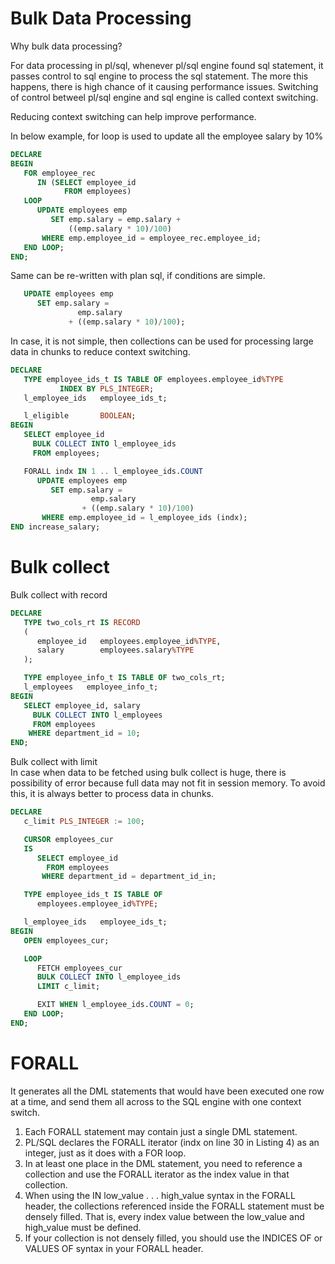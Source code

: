 # Bulk Data Processing

Why bulk data processing?  

For data processing in pl/sql, whenever pl/sql engine found sql statement, it passes control to sql engine to process the sql statement.
The more this happens, there is high chance of it causing performance issues. Switching of control betweel pl/sql engine and sql engine is called context switching.

Reducing context switching can help improve performance. 

In below example, for loop is used to update all the employee salary by 10%

```sql
DECLARE
BEGIN
   FOR employee_rec
      IN (SELECT employee_id
            FROM employees)
   LOOP
      UPDATE employees emp
         SET emp.salary = emp.salary + 
             ((emp.salary * 10)/100)
       WHERE emp.employee_id = employee_rec.employee_id;
   END LOOP;
END;
```

Same can be re-written with plan sql, if conditions are simple.

```sql
   UPDATE employees emp
      SET emp.salary =
               emp.salary
             + ((emp.salary * 10)/100);
```

In case, it is not simple, then collections can be used for processing large data in chunks to reduce context switching.

```sql
DECLARE
   TYPE employee_ids_t IS TABLE OF employees.employee_id%TYPE
           INDEX BY PLS_INTEGER; 
   l_employee_ids   employee_ids_t;   

   l_eligible       BOOLEAN;
BEGIN
   SELECT employee_id
     BULK COLLECT INTO l_employee_ids
     FROM employees;

   FORALL indx IN 1 .. l_employee_ids.COUNT
      UPDATE employees emp
         SET emp.salary =
                  emp.salary
                + ((emp.salary * 10)/100)
       WHERE emp.employee_id = l_employee_ids (indx);
END increase_salary;
```
# Bulk collect 

Bulk collect with record

```sql
DECLARE
   TYPE two_cols_rt IS RECORD
   (
      employee_id   employees.employee_id%TYPE,
      salary        employees.salary%TYPE
   );

   TYPE employee_info_t IS TABLE OF two_cols_rt;
   l_employees   employee_info_t;
BEGIN
   SELECT employee_id, salary
     BULK COLLECT INTO l_employees
     FROM employees
    WHERE department_id = 10;
END;
```

Bulk collect with limit  
In case when data to be fetched using bulk collect is huge, there is possibility of error because full data may not fit in session memory. To avoid this, it is always better to process data in chunks.

```sql
DECLARE
   c_limit PLS_INTEGER := 100;

   CURSOR employees_cur
   IS
      SELECT employee_id
        FROM employees
       WHERE department_id = department_id_in;

   TYPE employee_ids_t IS TABLE OF 
      employees.employee_id%TYPE;

   l_employee_ids   employee_ids_t;
BEGIN
   OPEN employees_cur;

   LOOP
      FETCH employees_cur
      BULK COLLECT INTO l_employee_ids
      LIMIT c_limit;

      EXIT WHEN l_employee_ids.COUNT = 0;
   END LOOP;
END;
```

# FORALL
It generates all the DML statements that would have been executed one row at a time, and send them all across to the SQL engine with one context switch. 

1. Each FORALL statement may contain just a single DML statement.  
2. PL/SQL declares the FORALL iterator (indx on line 30 in Listing 4) as an integer, just as it does with a FOR loop.
3. In at least one place in the DML statement, you need to reference a collection and use the FORALL iterator as the index value in that collection.  
4. When using the IN low_value . . . high_value syntax in the FORALL header, the collections referenced inside the FORALL statement must be densely filled. That is, every index value between the low_value and high_value must be defined.  
5. If your collection is not densely filled, you should use the INDICES OF or VALUES OF syntax in your FORALL header.
